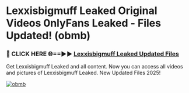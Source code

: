 # Lexxisbigmuff Leaked Original Videos 0nlyFans Leaked - Files Updated! (obmb)

<h3>🔴 CLICK HERE 🌐==►► <a href="https://tinyurl.com/ehrbuxhb" rel="nofollow">Lexxisbigmuff Leaked Updated Files</a></h3>

Get Lexxisbigmuff Leaked and all content. Now you can access all videos and pictures of Lexxisbigmuff Leaked. New Updated Files 2025!

[![obmb](https://i.imgur.com/lVYEuWS.gif)](https://tinyurl.com/ehrbuxhb)
